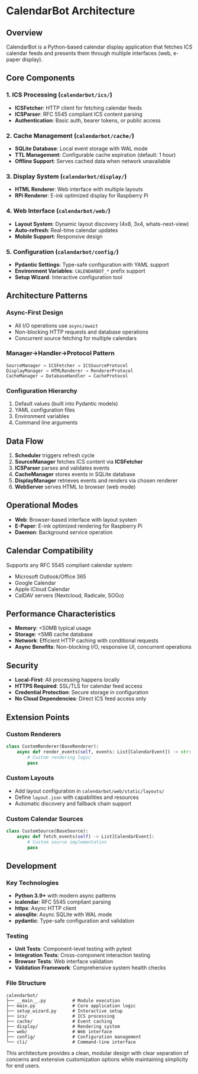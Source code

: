 # CalendarBot Architecture

## Overview

CalendarBot is a Python-based calendar display application that fetches ICS calendar feeds and presents them through multiple interfaces (web, e-paper display).

## Core Components

### 1. ICS Processing (`calendarbot/ics/`)
- **ICSFetcher**: HTTP client for fetching calendar feeds
- **ICSParser**: RFC 5545 compliant ICS content parsing
- **Authentication**: Basic auth, bearer tokens, or public access

### 2. Cache Management (`calendarbot/cache/`)
- **SQLite Database**: Local event storage with WAL mode
- **TTL Management**: Configurable cache expiration (default: 1 hour)
- **Offline Support**: Serves cached data when network unavailable

### 3. Display System (`calendarbot/display/`)
- **HTML Renderer**: Web interface with multiple layouts
- **RPi Renderer**: E-ink optimized display for Raspberry Pi

### 4. Web Interface (`calendarbot/web/`)
- **Layout System**: Dynamic layout discovery (4x8, 3x4, whats-next-view)
- **Auto-refresh**: Real-time calendar updates
- **Mobile Support**: Responsive design

### 5. Configuration (`calendarbot/config/`)
- **Pydantic Settings**: Type-safe configuration with YAML support
- **Environment Variables**: `CALENDARBOT_*` prefix support
- **Setup Wizard**: Interactive configuration tool

## Architecture Patterns

### Async-First Design
- All I/O operations use `async/await`
- Non-blocking HTTP requests and database operations
- Concurrent source fetching for multiple calendars

### Manager→Handler→Protocol Pattern
```
SourceManager → ICSFetcher → ICSSourceProtocol
DisplayManager → HTMLRenderer → RendererProtocol
CacheManager → DatabaseHandler → CacheProtocol
```

### Configuration Hierarchy
1. Default values (built into Pydantic models)
2. YAML configuration files
3. Environment variables
4. Command line arguments

## Data Flow

1. **Scheduler** triggers refresh cycle
2. **SourceManager** fetches ICS content via **ICSFetcher**
3. **ICSParser** parses and validates events
4. **CacheManager** stores events in SQLite database
5. **DisplayManager** retrieves events and renders via chosen renderer
6. **WebServer** serves HTML to browser (web mode)

## Operational Modes

- **Web**: Browser-based interface with layout system
- **E-Paper**: E-ink optimized rendering for Raspberry Pi
- **Daemon**: Background service operation

## Calendar Compatibility

Supports any RFC 5545 compliant calendar system:
- Microsoft Outlook/Office 365
- Google Calendar
- Apple iCloud Calendar
- CalDAV servers (Nextcloud, Radicale, SOGo)

## Performance Characteristics

- **Memory**: <50MB typical usage
- **Storage**: <5MB cache database
- **Network**: Efficient HTTP caching with conditional requests
- **Async Benefits**: Non-blocking I/O, responsive UI, concurrent operations

## Security

- **Local-First**: All processing happens locally
- **HTTPS Required**: SSL/TLS for calendar feed access
- **Credential Protection**: Secure storage in configuration
- **No Cloud Dependencies**: Direct ICS feed access only

## Extension Points

### Custom Renderers
```python
class CustomRenderer(BaseRenderer):
    async def render_events(self, events: List[CalendarEvent]) -> str:
        # Custom rendering logic
        pass
```

### Custom Layouts
- Add layout configuration in `calendarbot/web/static/layouts/`
- Define `layout.json` with capabilities and resources
- Automatic discovery and fallback chain support

### Custom Calendar Sources
```python
class CustomSource(BaseSource):
    async def fetch_events(self) -> List[CalendarEvent]:
        # Custom source implementation
        pass
```

## Development

### Key Technologies
- **Python 3.9+** with modern async patterns
- **icalendar**: RFC 5545 compliant parsing
- **httpx**: Async HTTP client
- **aiosqlite**: Async SQLite with WAL mode
- **pydantic**: Type-safe configuration and validation

### Testing
- **Unit Tests**: Component-level testing with pytest
- **Integration Tests**: Cross-component interaction testing
- **Browser Tests**: Web interface validation
- **Validation Framework**: Comprehensive system health checks

### File Structure
```
calendarbot/
├── __main__.py          # Module execution
├── main.py              # Core application logic
├── setup_wizard.py      # Interactive setup
├── ics/                 # ICS processing
├── cache/               # Event caching
├── display/             # Rendering system
├── web/                 # Web interface
├── config/              # Configuration management
└── cli/                 # Command-line interface
```

This architecture provides a clean, modular design with clear separation of concerns and extensive customization options while maintaining simplicity for end users.